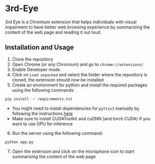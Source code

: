 # 3rd-Eye
3rd Eye is a Chromium extension that helps individuals with visual impairment to have better web browsing experience by summarizing the content of the web page and reading it out loud. 

## Installation and Usage
1. Clone the repository
2. Open Chrome (or any Chromium) and go to `chrome://extensions/`
3. Enable Developer mode
4. Click on `Load unpacked` and select the folder where the repository is cloned, the extension should now be installed
5. Create an environment for python and install the required packages using the following commands:
```bash
pip install -r requirements.txt
```
- You might need to install dependencies for `pyttsx3` manually by following the instructions [here](https://pyttsx3.readthedocs.io/en/latest/install.html)
- Make sure to install CUDAToolkit and cuDNN (and torch CUDA) if you want to use GPU for inference
6. Run the server using the following command:
```bash
python app.py
```
7. Open the extension and click on the microphone icon to start summarizing the content of the web page
